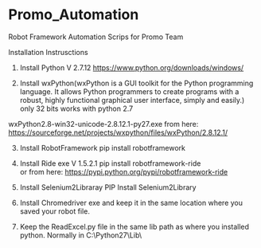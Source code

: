 # Promo_Automation
Robot Framework Automation Scrips for Promo Team 

Installation Instrusctions

1) Install Python V 2.7.12 
https://www.python.org/downloads/windows/

2) Install wxPython(wxPython is a GUI toolkit for the Python programming language. It allows Python programmers to create programs with a robust, highly functional graphical user interface, simply and easily.)
only 32 bits works with python 2.7

wxPython2.8-win32-unicode-2.8.12.1-py27.exe
from here: https://sourceforge.net/projects/wxpython/files/wxPython/2.8.12.1/

3) Install RobotFramework
pip install robotframework

3) Install Ride exe V 1.5.2.1 
pip install robotframework-ride  
or from here: https://pypi.python.org/pypi/robotframework-ride

4) Install Selenium2Libraray
PIP Install Selenium2Library

5) Install Chromedriver exe and keep it in the same location where you saved your robot file.

6) Keep the ReadExcel.py file in the same lib path as where you installed python.
Normally in C:\Python27\Lib\
